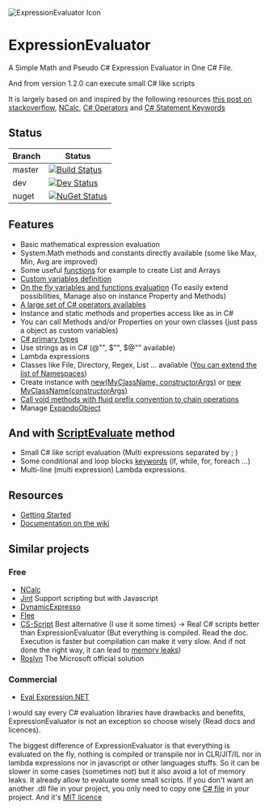 ![ExpressionEvaluator Icon](https://github.com/codingseb/ExpressionEvaluator/blob/master/Icon.png?raw=true "ExpressionEvaluator A Simple Math and Pseudo C# Expression Evaluator in One C# File") 
# ExpressionEvaluator

A Simple Math and Pseudo C# Expression Evaluator in One C# File.

And from version 1.2.0 can execute small C# like scripts 

It is largely based on and inspired by the following resources [this post on stackoverflow](http://stackoverflow.com/questions/333737/evaluating-string-342-yield-int-18/333749), [NCalc](https://github.com/pitermarx/NCalc-Edge), [C# Operators](https://msdn.microsoft.com/en-us/library/6a71f45d.aspx) and [C# Statement Keywords](https://docs.microsoft.com/en-us/dotnet/csharp/language-reference/keywords/statement-keywords)

## Status

|Branch|Status|
|---|---|
|master|[![Build Status](https://coding-seb.visualstudio.com/_apis/public/build/definitions/cbe8d2f2-9c7a-48aa-8366-89ef39381eff/1/badge)](https://coding-seb.visualstudio.com/ExpressionEvaluator/_build/index?definitionId=1)|
|dev|[![Dev Status](https://coding-seb.visualstudio.com/_apis/public/build/definitions/cbe8d2f2-9c7a-48aa-8366-89ef39381eff/2/badge)](https://coding-seb.visualstudio.com/ExpressionEvaluator/_build/index?definitionId=2)|
|nuget|[![NuGet Status](http://img.shields.io/nuget/v/CodingSeb.ExpressionEvaluator.svg?style=flat&max-age=86400)](https://www.nuget.org/packages/CodingSeb.ExpressionEvaluator/)|

## Features
* Basic mathematical expression evaluation
* System.Math methods and constants directly available (some like Max, Min, Avg are improved)
* Some useful [functions](./wiki/Variables-and-functions#standard-functions) for example to create List and Arrays
* [Custom variables definition](./wiki/Variables-and-functions#custom-variables)
* [On the fly variables and functions evaluation](./wiki/Variables-and-functions#on-the-fly-variables-and-functions-evaluation) (To easily extend possibilities, Manage also on instance Property and Methods)
* [A large set of C# operators availables](./wiki/Operators-and-Keywords#standard-operators)
* Instance and static methods and properties access like as in C#
* You can call Methods and/or Properties on your own classes (just pass a object as custom variables)
* [C# primary types](./wiki/C%23-Types-Management#primary-types)
* Use strings as in C# (@"", $"", $@"" available)
* Lambda expressions
* Classes like File, Directory, Regex, List ... available ([You can extend the list of Namespaces](./wiki/C%23-Types-Management#assemblies-namespaces-and-types))
* Create instance with [new(MyClassName, constructorArgs)](./wiki/Variables-and-Functions#standard-functions) or [new MyClassName(constructorArgs)](./wiki/Operators-and-Keywords#standard-operators)
* [Call void methods with fluid prefix convention to chain operations](./wiki/Variables-and-Functions#go-fluid-with-a-simple-methods-prefixing-convention)
* Manage [ExpandoObject](./wiki/ExpandoObject)

## And with [ScriptEvaluate](./wiki/Getting-Started#small-scripts) method
* Small C# like script evaluation (Multi expressions separated by ; )
* Some conditional and loop blocks [keywords](./wiki/Operators-and-Keywords#scripts-keywords) (if, while, for, foreach ...)
* Multi-line (multi expression) Lambda expressions.

## Resources
* [Getting Started](./wiki/Getting-Started)
* [Documentation on the wiki](./wiki)

## Similar projects
### Free
* [NCalc](https://github.com/pitermarx/NCalc-Edge)
* [Jint](https://github.com/sebastienros/jint) Support scripting but with Javascript
* [DynamicExpresso](https://github.com/davideicardi/DynamicExpresso/)
* [Flee](https://github.com/mparlak/Flee)
* [CS-Script](https://github.com/oleg-shilo/cs-script) Best alternative (I use it some times) -> Real C# scripts better than ExpressionEvaluator (But everything is compiled. Read the doc. Execution is faster but compilation can make it very slow. And if not done the right way, it can lead to [memory leaks](https://en.wikipedia.org/wiki/Memory_leak))
* [Roslyn](https://github.com/dotnet/roslyn) The Microsoft official solution

### Commercial
* [Eval Expression.NET](http://eval-expression.net/)

I would say every C# evaluation libraries have drawbacks and benefits, ExpressionEvaluator is not an exception so choose wisely (Read docs and licences).

The biggest difference of ExpressionEvaluator is that everything is evaluated on the fly, nothing is compiled or transpile nor in CLR/JIT/IL nor in lambda expressions nor in javascript or other languages stuffs.
So it can be slower in some cases (sometimes not) but it also avoid a lot of memory leaks. 
It already allow to evaluate some small scripts.
If you don't want an another .dll file in your project, you only need to copy one [C# file](./CodingSeb.ExpressionEvaluator/ExpressionEvaluator.cs) in your project. And it's [MIT licence](./LICENSE.md)

